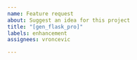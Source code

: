 ```yaml
---
name: Feature request
about: Suggest an idea for this project
title: "[gen_flask_pro]"
labels: enhancement
assignees: vroncevic

---
```



